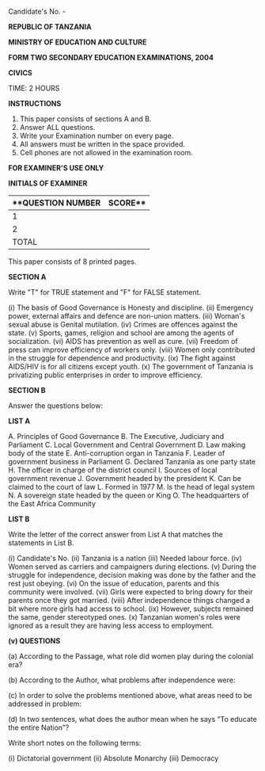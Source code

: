 Candidate's No. -

**REPUBLIC OF TANZANIA**

**MINISTRY OF EDUCATION AND CULTURE**

**FORM TWO SECONDARY EDUCATION EXAMINATIONS, 2004**

**CIVICS**

TIME: 2 HOURS

**INSTRUCTIONS**

1.  This paper consists of sections A and B.
2.  Answer ALL questions.
3.  Write your Examination number on every page.
4.  All answers must be written in the space provided.
5.  Cell phones are not allowed in the examination room.

**FOR EXAMINER'S USE ONLY**

**INITIALS OF EXAMINER**

**QUESTION NUMBER | SCORE**
---|---
1 |
2 |
TOTAL |

This paper consists of 8 printed pages.

**SECTION A**

Write "T" for TRUE statement and "F" for FALSE statement.

(i) The basis of Good Governance is Honesty and discipline.
(ii) Emergency power, external affairs and defence are non-union matters.
(iii) Woman's sexual abuse is Genital mutilation.
(iv) Crimes are offences against the state.
(v) Sports, games, religion and school are among the agents of socialization.
(vi) AIDS has prevention as well as cure.
(vii) Freedom of press can improve efficiency of workers only.
(viii) Women only contributed in the struggle for dependence and productivity.
(ix) The fight against AIDS/HIV is for all citizens except youth.
(x) The government of Tanzania is privatizing public enterprises in order to improve efficiency.

**SECTION B**

Answer the questions below:

**LIST A**

A. Principles of Good Governance
B. The Executive, Judiciary and Parliament
C. Local Government and Central Government
D. Law making body of the state
E. Anti-corruption organ in Tanzania
F. Leader of government business in Parliament
G. Declared Tanzania as one party state
H. The officer in charge of the district council
I. Sources of local government revenue
J. Government headed by the president
K. Can be claimed to the court of law
L. Formed in 1977
M. Is the head of legal system
N. A sovereign state headed by the queen or King
O. The headquarters of the East Africa Community

**LIST B**

Write the letter of the correct answer from List A that matches the statements in List B.

(i) Candidate's No.
(ii) Tanzania is a nation
(iii) Needed labour force.
(iv) Women served as carriers and campaigners during elections.
(v) During the struggle for independence, decision making was done by the father and the rest just obeying.
(vi) On the issue of education, parents and this community were involved.
(vii) Girls were expected to bring dowry for their parents once they got married.
(viii) After independence things changed a bit where more girls had access to school.
(ix) However, subjects remained the same, gender stereotyped ones.
(x) Tanzanian women's roles were ignored as a result they are having less access to employment.

**(v) QUESTIONS**

(a) According to the Passage, what role did women play during the colonial era?

(b) According to the Author, what problems after independence were:

(c) In order to solve the problems mentioned above, what areas need to be addressed in problem:

(d) In two sentences, what does the author mean when he says “To educate the entire Nation”?

Write short notes on the following terms:

(i) Dictatorial government
(ii) Absolute Monarchy
(iii) Democracy